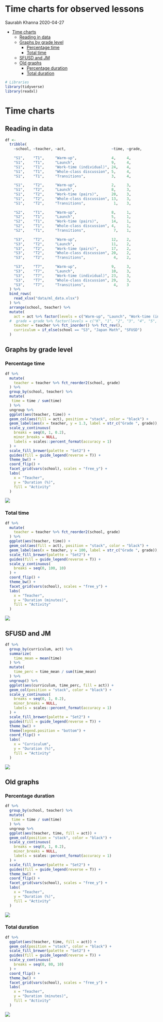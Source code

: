 Time charts for observed lessons
================
Saurabh Khanna
2020-04-27

  - [Time charts](#time-charts)
      - [Reading in data](#reading-in-data)
      - [Graphs by grade level](#graphs-by-grade-level)
          - [Percentage time](#percentage-time)
          - [Total time](#total-time)
      - [SFUSD and JM](#sfusd-and-jm)
      - [Old graphs](#old-graphs)
          - [Percentage duration](#percentage-duration)
          - [Total duration](#total-duration)

``` r
# Libraries
library(tidyverse)
library(readxl)
```

# Time charts

## Reading in data

``` r
df <-
  tribble(
    ~school, ~teacher, ~act,                     ~time, ~grade,
    
    "S1",    "T1",     "Warm-up",                4,     4,
    "S1",    "T1",     "Launch",                 9,     4,
    "S1",    "T1",     "Work-time (individual)", 24,    4,
    "S1",    "T1",     "Whole-class discussion", 5,     4,
    "S1",    "T1",     "Transitions",            3,     4,
    
    "S1",    "T2",     "Warm-up",                2,     3,
    "S1",    "T2",     "Launch",                 8,     3,
    "S1",    "T2",     "Work-time (pairs)",      20,    3,
    "S1",    "T2",     "Whole-class discussion", 13,    3,
    "S1",    "T2",     "Transitions",             1,    3,
    
    "S2",    "T1",     "Warm-up",                8,     1,
    "S2",    "T1",     "Launch",                 5,     1,
    "S2",    "T1",     "Work-time (pairs)",      14,    1,
    "S2",    "T1",     "Whole-class discussion", 4,     1,
    "S2",    "T1",     "Transitions",             7,    1,
    
    "S3",    "T2",     "Warm-up",                12,    2,
    "S3",    "T2",     "Launch",                 11,    2,
    "S3",    "T2",     "Work-time (pairs)",      17,    2,
    "S3",    "T2",     "Whole-class discussion", 20,    2,
    "S3",    "T2",     "Transitions",             4,    2,
    
    "S3",    "T7",     "Warm-up",                9,     3,
    "S3",    "T7",     "Launch",                 10,    3,
    "S3",    "T7",     "Work-time (individual)", 23,    3,
    "S3",    "T7",     "Whole-class discussion", 29,    3,
    "S3",    "T7",     "Transitions",             4,    3
  ) %>%
  bind_rows(
    read_xlsx("data/ml_data.xlsx")
  ) %>%
  arrange(school, teacher) %>%
  mutate(
    act = act %>% factor(levels = c("Warm-up", "Launch", "Work-time (individual)", "Work-time (pairs)", "Whole-class discussion", "Reflection (individual)", "Transitions")) %>% fct_rev(),
  #  grade = grade %>% factor(levels = c("K", "1", "2", "3", "4", "5", "4/5")),
    teacher = teacher %>% fct_inorder() %>% fct_rev(),
    curriculum = if_else(school == "S3", "Japan Math", "SFUSD")
  )
```

## Graphs by grade level

### Percentage time

``` r
df %>% 
  mutate(
    teacher = teacher %>% fct_reorder2(school, grade)
  ) %>% 
  group_by(school, teacher) %>%
  mutate(
   time = time / sum(time)
  ) %>%
  ungroup %>%
  ggplot(aes(teacher, time)) +
  geom_col(aes(fill = act), position = "stack", color = "black") +
  geom_label(aes(x = teacher, y = 1.3, label = str_c("Grade ", grade)), hjust = 1) +
  scale_y_continuous(
    breaks = seq(0, 1, 0.2),
    minor_breaks = NULL,
    labels = scales::percent_format(accuracy = 1)
  ) +
  scale_fill_brewer(palette = "Set2") +
  guides(fill = guide_legend(reverse = T)) +
  theme_bw() +
  coord_flip() +
  facet_grid(vars(school), scales = "free_y") +
  labs(
    x = "Teacher",
    y = "Duration (%)",
    fill = "Activity"
  )
```

![](bar_graphs_files/figure-gfm/unnamed-chunk-3-1.png)<!-- -->

### Total time

``` r
df %>% 
  mutate(
    teacher = teacher %>% fct_reorder2(school, grade)
  ) %>% 
  ggplot(aes(teacher, time)) +
  geom_col(aes(fill = act), position = "stack", color = "black") +
  geom_label(aes(x = teacher, y = 100, label = str_c("Grade ", grade)), hjust = 1) +
  scale_fill_brewer(palette = "Set2") +
  guides(fill = guide_legend(reverse = T)) +
  scale_y_continuous(
    breaks = seq(0, 100, 10)
  ) +
  coord_flip() +
  theme_bw() +
  facet_grid(vars(school), scales = "free_y") +
  labs(
    x = "Teacher",
    y = "Duration (minutes)",
    fill = "Activity"
  )
```

![](bar_graphs_files/figure-gfm/unnamed-chunk-4-1.png)<!-- -->

## SFUSD and JM

``` r
df %>% 
  group_by(curriculum, act) %>% 
  summarize(
    time_mean = mean(time)
  ) %>% 
  mutate(
    time_perc = time_mean / sum(time_mean)
  ) %>% 
  ungroup() %>% 
  ggplot(aes(curriculum, time_perc, fill = act)) +
  geom_col(position = "stack", color = "black") +
  scale_y_continuous(
    breaks = seq(0, 1, 0.2),
    minor_breaks = NULL,
    labels = scales::percent_format(accuracy = 1)
  ) +
  scale_fill_brewer(palette = "Set2") +
  guides(fill = guide_legend(reverse = T)) +
  theme_bw() +
  theme(legend.position = "bottom") +
  coord_flip() +
  labs(
    x = "Curriculum",
    y = "Duration (%)",
    fill = "Activity"
  )
```

![](bar_graphs_files/figure-gfm/unnamed-chunk-5-1.png)<!-- -->

## Old graphs

### Percentage duration

``` r
df %>%
  group_by(school, teacher) %>%
  mutate(
   time = time / sum(time)
  ) %>%
  ungroup %>%
  ggplot(aes(teacher, time, fill = act)) +
  geom_col(position = "stack", color = "black") +
  scale_y_continuous(
    breaks = seq(0, 1, 0.2),
    minor_breaks = NULL,
    labels = scales::percent_format(accuracy = 1)
  ) +
  scale_fill_brewer(palette = "Set2") +
  guides(fill = guide_legend(reverse = T)) +
  theme_bw() +
  coord_flip() +
  facet_grid(vars(school), scales = "free_y") +
  labs(
    x = "Teacher",
    y = "Duration (%)",
    fill = "Activity"
  )
```

![](bar_graphs_files/figure-gfm/unnamed-chunk-6-1.png)<!-- -->

### Total duration

``` r
df %>%
  ggplot(aes(teacher, time, fill = act)) +
  geom_col(position = "stack", color = "black") +
  scale_fill_brewer(palette = "Set2") +
  guides(fill = guide_legend(reverse = T)) +
  scale_y_continuous(
    breaks = seq(0, 80, 10)
  ) +
  coord_flip() +
  theme_bw() +
  facet_grid(vars(school), scales = "free_y") +
  labs(
    x = "Teacher",
    y = "Duration (minutes)",
    fill = "Activity"
  )
```

![](bar_graphs_files/figure-gfm/unnamed-chunk-7-1.png)<!-- -->
